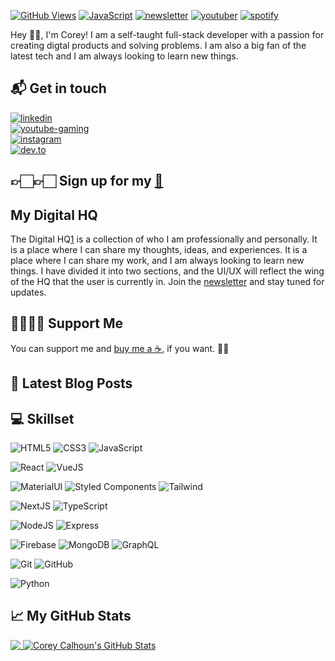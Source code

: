 

[![GitHub Views](https://komarev.com/ghpvc/?username=corey-calhoun&color=FAC151)][1]
[![JavaScript](https://img.shields.io/badge/JavaScript-Fan-FAC151.svg?logo=javascript&logoWidth=20)](https://github.com/corey-calhoun)
[![newsletter](https://img.shields.io/badge/Newsletter-subscribe-%23FAC151.svg?logo=gmail&logoWidth=20)][4]
[![youtuber](https://img.shields.io/badge/YouTuber-Follow%20Me-FAC151.svg?logo=youtube&logoWidth=20)][7]
[![spotify](https://img.shields.io/badge/Spotify-1ED760?logo=spotify&logoColor=white)][11]

Hey 👋🏻, I'm Corey! I am a self-taught full-stack developer with a passion for creating digtal products and solving problems. I am also a big fan of the latest tech and I am always looking to learn new things. 

## 📬 Get in touch

<!-- Web: [calhouncorey.me][1] <br/> -->
[![linkedin](https://img.shields.io/badge/LinkedIn-0077B5?logo=linkedin&logoColor=white)][2]<br/>
[![youtube-gaming](https://img.shields.io/badge/YouTube_Gaming-FF0000?logo=youtube-gaming&logoColor=white&logoWidth=20)][7]<br/>
[![instagram](https://img.shields.io/badge/Instagram-E4405F?logo=instagram&logoColor=white)][8]<br/>
[![dev.to](https://img.shields.io/badge/dev.to-0A0A0A?logo=dev.to&logoColor=white)][8]

## 👉🏻👉🏻 Sign up for my [📧][4]

##   My Digital HQ

The Digital HQ[1] is a collection of who I am professionally and personally. It is a place where I can share my thoughts, ideas, and experiences. It is a place where I can share my work, and I am always looking to learn new things. I have divided it into two sections, and the UI/UX will reflect the wing of the HQ that the user is currently in. Join the [newsletter][4] and stay tuned for updates.



## 🤜🏻🤛🏻 Support Me

You can support me and [buy me a ☕][5], if you want. 🙏🏻


## 📕 Latest Blog Posts

<!-- BLOG-POST-LIST:START -->

<!-- BLOG-POST-LIST:END -->


<!--START_SECTION:skillset-->
## 💻 Skillset

![HTML5](https://img.shields.io/badge/HTML5-E34F26?logo=html5&logoColor=white&logoWidth=20)
![CSS3](https://img.shields.io/badge/CSS3-1572B6?logo=css3&logoColor=white&logoWidth=20)
![JavaScript](https://img.shields.io/badge/JavaScript-F7DF1E.svg?logo=javascript&logoColor=black&logoWidth=20)

![React](https://img.shields.io/badge/React-20232A?logo=react&logoColor=61DAFB&logoWidth=20)
![VueJS](https://img.shields.io/badge/VueJS-35495E.svg?logo=vue.js&logoWidth=20)

![MaterialUI](https://img.shields.io/badge/Material--UI-0081CB.svg?logo=material-ui&logoWidth=20)
![Styled Components](https://img.shields.io/badge/Styled-Components-DB7093.svg?logo=styled-components&logoWidth=20)
![Tailwind](https://img.shields.io/badge/Tailwind-fcf7f7.svg?logo=tailwindcss&logoWidth=20)

![NextJS](https://img.shields.io/badge/NextJS-20232A.svg?logo=next.js&logoColor=next.js&logoWidth=20)
![TypeScript](https://img.shields.io/badge/TypeScript-007ACC.svg?logo=typescript&logoColor=white&logoWidth=20)

![NodeJS](https://img.shields.io/badge/NodeJS-AC151.svg?logo=nodejs&logoWidth=20)
![Express](https://img.shields.io/badge/Express-404D59.svg?logo=express&logoWidth=20)

![Firebase](https://img.shields.io/badge/Firebase-fcf7f7.svg?logo=firebase&logoWidth=20)
![MongoDB](https://img.shields.io/badge/MongoDB-4EA94B?logo=mongodb&logoColor=white&logoWidth=20)
![GraphQL](https://img.shields.io/badge/GraphQL-171e26.svg?logo=graphql&logoColor=e00097&logoWidth=20)

![Git](https://img.shields.io/badge/Git-fcf7f7.svg?logo=git&logoWidth=20)
![GitHub](https://img.shields.io/badge/GitHub-100000?logo=github&logoColor=white&logoWidth=20)

![Python](https://img.shields.io/badge/Python-14354C?logo=python&logoColor=white&logoWidth=20)



<!--END_SECTION:skillset>


<!--END_SECTION:activity-->

## &#x1f4c8; My GitHub Stats

<a href="https://github.com/corey-calhoun/corey-calhoun">
  <img align="top" src="https://github-readme-stats.vercel.app/api/top-langs/?username=corey-calhoun&hide=java,html&title_color=000000&text_color=000000" />
</a>
<a href="https://github.com/corey-calhoun/corey-calhoun">
  <img align="top" src="https://github-readme-stats.vercel.app/api?username=corey-calhoun&show_icons=true&line_height=27&count_private=true&title_color=000000&text_color=000000&icon_color=FAC051" alt="Corey Calhoun's GitHub Stats" />
</a>


<!---START_SECTION:external_links-->

[1]: https://myportfolio-3e28c.web.app
[2]: https://www.linkedin.com/in/corey-calhoun573
[3]: https://blog.myportfolio-3e28c.web.app
[4]: https://newsletter.myportfolio-3e28c.web.app?utm_source=
[5]: https://www.buymeacoffee.com/calhouncorey
[6]: https://dev.to/trashpanda
[7]: youtube.com/channel/UCVMKNvi1SC-GWAEILdkF1XQ
[8]: instagram.com/chilltrashpanda
[9]: youtube.com/c/TheFighterAndTheKid
[10]: youtube.com/c/Fireship
[11]: https://open.spotify.com/user/m72dfz2t2mi9g65dq1vio8msx?si=c9acee261fca41a6


<!--END_SECTION:external_links>
